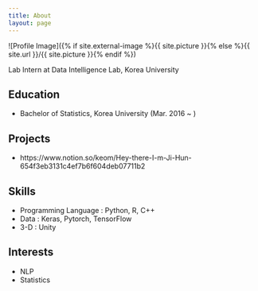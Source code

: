 ```yaml
---
title: About
layout: page
---
```

![Profile Image]({% if site.external-image %}{{ site.picture }}{% else %}{{ site.url }}/{{ site.picture }}{% endif %})

Lab Intern at Data Intelligence Lab, Korea University

<h2>Education</h2>

<ul class="education-list">
	<li>Bachelor of Statistics, Korea University (Mar. 2016 ~ ) </li>
</ul>

<h2>Projects</h2>

<ul class="project-list">
	<li>https://www.notion.so/keom/Hey-there-I-m-Ji-Hun-654f3eb3131c4ef7b6f604deb07711b2</li>
	
</ul>

<h2>Skills</h2>

<ul class="skill-list">
	<li>Programming Language : Python, R, C++</li>
	<li>Data : Keras, Pytorch, TensorFlow</li>
	<li>3-D : Unity</li>
</ul>

<h2>Interests</h2>

<ul class="interest-list">
	<li>NLP</li>
	<li>Statistics</li>
</ul>

